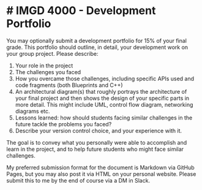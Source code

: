# # IMGD 4000 - Development Portfolio
You may optionally submit a development portfolio for 15% of your final grade. This portfolio should outline, in detail, your development  work on your group project. Please describe:

1. Your role in the project  
2. The challenges you faced
3. How you overcame those challenges, including specific APIs used and code fragments (both Blueprints and C++)
4. An architectural diagram(s) that roughly portrays the architecture of your final project and then shows the design of your specific parts in more detail. This might include UML, control flow diagram, networking diagrams etc.
5. Lessons learned: how should students facing similar challenges in the future tackle the problems you faced?
6. Describe your version control choice, and your experience with it.

The goal is to convey what you personally were able to accomplish and learn in the project, and to help future students who might face similar challenges. 

My preferred submission format for the document is Markdown via GitHub Pages, but you may also post it via HTML on your personal website. Please submit this to me by the end of course via a DM in Slack.
